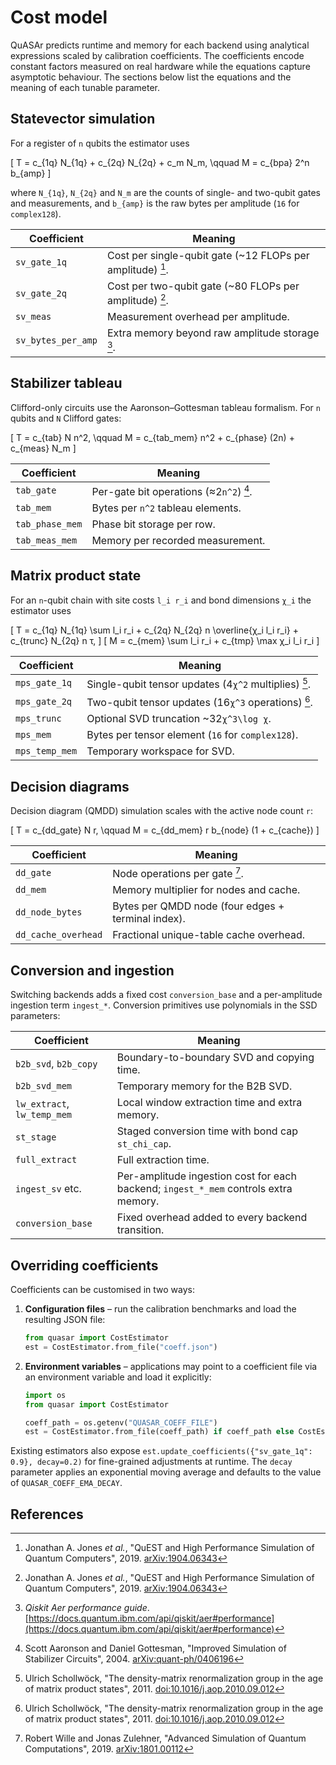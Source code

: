 # Cost model

QuASAr predicts runtime and memory for each backend using analytical
expressions scaled by calibration coefficients. The coefficients encode
constant factors measured on real hardware while the equations capture
asymptotic behaviour. The sections below list the equations and the
meaning of each tunable parameter.

## Statevector simulation

For a register of ``n`` qubits the estimator uses

\[
T = c_{1q} N_{1q} + c_{2q} N_{2q} + c_m N_m, \qquad
M = c_{bpa} 2^n b_{amp}
\]

where ``N_{1q}``, ``N_{2q}`` and ``N_m`` are the counts of single- and
two-qubit gates and measurements, and ``b_{amp}`` is the raw bytes per
amplitude (``16`` for ``complex128``).

| Coefficient | Meaning |
|-------------|---------|
| ``sv_gate_1q`` | Cost per single-qubit gate (~12 FLOPs per amplitude) [^quest]. |
| ``sv_gate_2q`` | Cost per two-qubit gate (~80 FLOPs per amplitude) [^quest]. |
| ``sv_meas`` | Measurement overhead per amplitude. |
| ``sv_bytes_per_amp`` | Extra memory beyond raw amplitude storage [^aer]. |

## Stabilizer tableau

Clifford-only circuits use the Aaronson–Gottesman tableau formalism. For
``n`` qubits and ``N`` Clifford gates:

\[
T = c_{tab} N n^2, \qquad
M = c_{tab\_mem} n^2 + c_{phase} (2n) + c_{meas} N_m
\]

| Coefficient | Meaning |
|-------------|---------|
| ``tab_gate`` | Per-gate bit operations (≈2``n^2``) [^ag04]. |
| ``tab_mem`` | Bytes per ``n^2`` tableau elements. |
| ``tab_phase_mem`` | Phase bit storage per row. |
| ``tab_meas_mem`` | Memory per recorded measurement. |

## Matrix product state

For an ``n``-qubit chain with site costs ``l_i r_i`` and bond dimensions
``χ_i`` the estimator uses

\[
T = c_{1q} N_{1q} \sum l_i r_i + c_{2q} N_{2q} n \overline{χ_i l_i r_i} +
    c_{trunc} N_{2q} n τ,
\]
\[
M = c_{mem} \sum l_i r_i + c_{tmp} \max χ_i l_i r_i
\]

| Coefficient | Meaning |
|-------------|---------|
| ``mps_gate_1q`` | Single-qubit tensor updates (4``χ^2`` multiplies) [^scholl]. |
| ``mps_gate_2q`` | Two-qubit tensor updates (16``χ^3`` operations) [^scholl]. |
| ``mps_trunc`` | Optional SVD truncation ~32``χ^3\log χ``. |
| ``mps_mem`` | Bytes per tensor element (``16`` for ``complex128``). |
| ``mps_temp_mem`` | Temporary workspace for SVD. |

## Decision diagrams

Decision diagram (QMDD) simulation scales with the active node count
``r``:

\[
T = c_{dd\_gate} N r, \qquad
M = c_{dd\_mem} r b_{node} (1 + c_{cache})
\]

| Coefficient | Meaning |
|-------------|---------|
| ``dd_gate`` | Node operations per gate [^qmdd]. |
| ``dd_mem`` | Memory multiplier for nodes and cache. |
| ``dd_node_bytes`` | Bytes per QMDD node (four edges + terminal index). |
| ``dd_cache_overhead`` | Fractional unique-table cache overhead. |

## Conversion and ingestion

Switching backends adds a fixed cost ``conversion_base`` and a
per-amplitude ingestion term ``ingest_*``. Conversion primitives use
polynomials in the SSD parameters:

| Coefficient | Meaning |
|-------------|---------|
| ``b2b_svd``, ``b2b_copy`` | Boundary-to-boundary SVD and copying time. |
| ``b2b_svd_mem`` | Temporary memory for the B2B SVD. |
| ``lw_extract``, ``lw_temp_mem`` | Local window extraction time and extra memory. |
| ``st_stage`` | Staged conversion time with bond cap ``st_chi_cap``. |
| ``full_extract`` | Full extraction time. |
| ``ingest_sv`` etc. | Per-amplitude ingestion cost for each backend; ``ingest_*_mem`` controls extra memory. |
| ``conversion_base`` | Fixed overhead added to every backend transition. |

## Overriding coefficients

Coefficients can be customised in two ways:

1. **Configuration files** – run the calibration benchmarks and load the
   resulting JSON file:

   ```python
   from quasar import CostEstimator
   est = CostEstimator.from_file("coeff.json")
   ```

2. **Environment variables** – applications may point to a coefficient
   file via an environment variable and load it explicitly:

   ```python
   import os
   from quasar import CostEstimator

   coeff_path = os.getenv("QUASAR_COEFF_FILE")
   est = CostEstimator.from_file(coeff_path) if coeff_path else CostEstimator()
   ```

Existing estimators also expose
``est.update_coefficients({"sv_gate_1q": 0.9}, decay=0.2)`` for fine-grained
adjustments at runtime.  The ``decay`` parameter applies an exponential moving
average and defaults to the value of ``QUASAR_COEFF_EMA_DECAY``.

## References

[^quest]: Jonathan A. Jones *et al.*, "QuEST and High Performance Simulation of Quantum Computers", 2019. [arXiv:1904.06343](https://arxiv.org/abs/1904.06343)
[^aer]: *Qiskit Aer performance guide*. [https://docs.quantum.ibm.com/api/qiskit/aer#performance](https://docs.quantum.ibm.com/api/qiskit/aer#performance)
[^ag04]: Scott Aaronson and Daniel Gottesman, "Improved Simulation of Stabilizer Circuits", 2004. [arXiv:quant-ph/0406196](https://arxiv.org/abs/quant-ph/0406196)
[^scholl]: Ulrich Schollwöck, "The density-matrix renormalization group in the age of matrix product states", 2011. [doi:10.1016/j.aop.2010.09.012](https://doi.org/10.1016/j.aop.2010.09.012)
[^qmdd]: Robert Wille and Jonas Zulehner, "Advanced Simulation of Quantum Computations", 2019. [arXiv:1801.00112](https://arxiv.org/abs/1801.00112)
